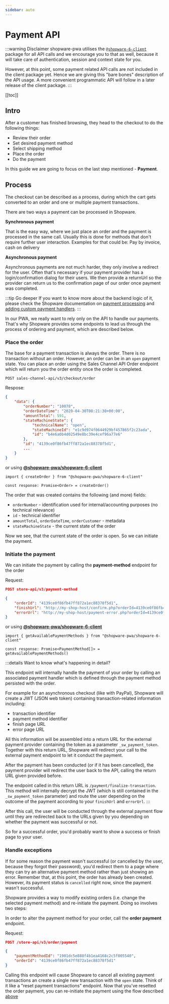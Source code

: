 ```yaml
---
sidebar: auto
---
```


# Payment API

:::warning Disclaimer
shopware-pwa utilises the [`@shopware-6-client`](https://www.npmjs.com/package/@shopware-pwa/shopware-6-client) package for all API calls and we encourage you to that as well, because it will take care of authentication, session and context state for you.

However, at this point, some payment related API calls are not included in the client package yet. Hence we are giving this "bare bones" description of the API usage. A more convenient programmatic API will follow in a later release of the client package.
:::

[[toc]]

## Intro

After a customer has finished browsing, they head to the checkout to do the following things:

 * Review their order
 * Set desired payment method
 * Select shipping method
 * Place the order
 * Do the payment

In this guide we are going to focus on the last step mentioned - **Payment**.

## Process

The checkout can be described as a process, during which the cart gets converted to an order and one or multiple payment transactions.

There are two ways a payment can be processed in Shopware.

**Synchronous payment**

That is the easy way, where we just place an order and the payment is processed in the same call. Usually this is done for methods that don't require further user interaction. Examples for that could be: Pay by invoice, cash on delivery

**Asynchronous payment**

Asynchronous payments are not much harder, they only involve a redirect for the user. Often that's necessary if your payment provider has a login/confirmation dialog for their users. We then provide a returnUrl so the provider can return us to the confirmation page of our order once payment was completed.

:::tip Go deeper
If you want to know more about the backend logic of it, please check the Shopware documentation on [payment processing](https://docs.shopware.com/en/shopware-platform-dev-en/references-internals/core/checkout-process/payment) and [adding custom payment handlers](https://docs.shopware.com/en/shopware-platform-dev-en/how-to/payment-plugin).
:::

In our PWA, we really want to rely only on the API to handle our payments. That's why Shopware provides some endpoints to lead us through the process of ordering and payment, which are described below.

### Place the order

The base for a payment transaction is always the order. There is no transaction without an order. However, an order can be in an `open` payment state. You can place an order using the Sales Channel API Order endpoint which will return you the order entity once the order is completed.

```
POST sales-channel-api/v3/checkout/order
```
Respose:
```json {7,11}
{
    "data": {
        "orderNumber": "10078",
        "orderDateTime": "2020-04-30T08:21:30+00:00",
        "amountTotal": 591,
        "stateMachineState": {
            "technicalName": "open",
            "stateMachineId": "e1c9d974f0644929bf457865f2c23ada",
            "id": "b4e6a0b4d02549e8bc39e4cef96a77e6"
        },
        "id": "4139ce0f86fb47ff872a1ec88378f5d1",
        ...
    }
}
```

or using [**@shopware-pwa/shopware-6-client**](https://www.npmjs.com/package/@shopware-pwa/shopware-6-client)
```
import { createOrder } from "@shopware-pwa/shopware-6-client"

const response: Promise<Order> = createOrder()
```

The order that was created contains the following (and more) fields:

 * `orderNumber` - identification used for internal/accounting purposes (no technical relevance)
 * `id` - technical identifier
 * `amountTotal`, `orderDateTime`, `orderCustomer` - metadata
 * `stateMachineState` - the current state of the order

Now we see, that the current state of the order is open. So we can initiate the payment.

### Initiate the payment

We can initiate the payment by calling the **payment-method** endpoint for the order


Request:
```json
POST store-api/v3/payment-method

{
	"orderId": "4139ce0f86fb47ff872a1ec88378f5d1",
	"finishUrl": "http://my-shop-host/confirm.php?orderId=4139ce0f86fb47ff",
	"errorUrl": "http://my-shop-host/payment-error.php?orderId=4139ce0f86fb47ff"
}
```

or using [**@shopware-pwa/shopware-6-client**](https://www.npmjs.com/package/@shopware-pwa/shopware-6-client)
```
import { getAvailablePaymentMethods } from "@shopware-pwa/shopware-6-client"

const response: Promise<PaymentMethod[]> = getAvailablePaymentMethods()
```


:::details Want to know what's happening in detail?

This endpoint will internally handle the payment of your order by calling an associated payment handler which is defined through the payment method persisted with the order. 

For example for an asynchronous checkout (like with PayPal), Shopware will create a JWT (JSON web token) containing transaction-related information including:

 * transaction identifier
 * payment method identifier
 * finish page URL
 * error page URL

All this information will be assembled into a return URL for the external payment provider containing the token as a parameter `_sw_payment_token`. Together with this return URL, Shopware will redirect your call to the external payment endpoint to let it conduct the payment.

After the payment has been conducted (or if it has been cancelled), the payment provider will redirect the user back to the API, calling the return URL given provided before. 

The endpoint called in this return URL is  `/payment/finalize-transaction`. This method will internally decrypt the JWT (which is still contained in the `_sw_payment_token` parameter) and route the user depending on the outcome of the payment according to your `finishUrl` and `errorUrl`.
:::

After this call, the user will be conducted through the external payment flow until they are redirected back to the URLs given by you depending on whether the payment was successful or not.

So for a successful order, you'd probably want to show a success or finish page to your user.

### Handle exceptions

If for some reason the payment wasn't successful (or cancelled by the user, because they forgot their password), you'd redirect them to a page where they can try an alternative payment method rather than just showing an error. Remember that, at this point, the order has already been created. However, its payment status is `cancelled` right now, since the payment wasn't successful.

Shopware provides a way to modify existing orders (i.e. change the selected payment method) and re-initiate the payment. Doing so involves two steps:

In order to alter the payment method for your order, call the **order payment** endpoint.

Request:
```json
POST /store-api/v3/order/payment

{
	"paymentMethodId": "1901dc5e888f4b1ea4168c2c5f005540",
	"orderId": "4139ce0f86fb47ff872a1ec88378f5d1"
}
```

Calling this endpoint will cause Shopware to cancel all existing payment transactions an create a single new transaction with the `open` state. Think of it like a "reset payment transactions" endpoint. Now that you've resetted the order payment, you can re-initiate the payment using the flow described [above](#initiate-the-payment)